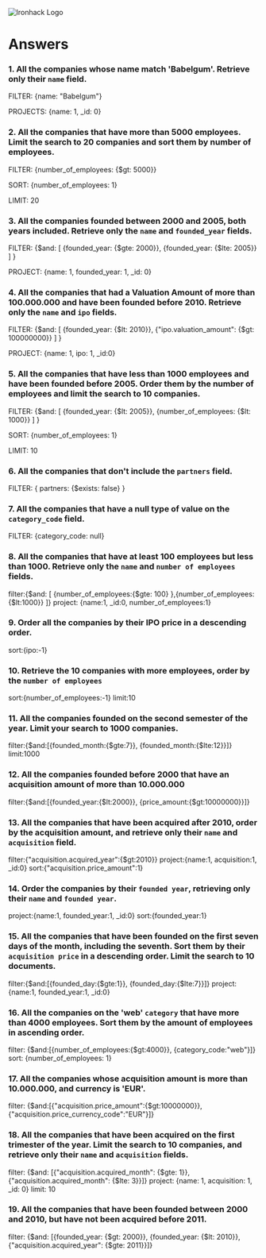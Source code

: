 ![Ironhack Logo](https://i.imgur.com/1QgrNNw.png)

# Answers

### 1. All the companies whose name match 'Babelgum'. Retrieve only their `name` field.

FILTER:
{name: "Babelgum"}

PROJECTS:
{name: 1, _id: 0}

### 2. All the companies that have more than 5000 employees. Limit the search to 20 companies and sort them by **number of employees**.

FILTER:
{number_of_employees: {$gt: 5000}}

SORT:
{number_of_employees: 1}

LIMIT:
20

### 3. All the companies founded between 2000 and 2005, both years included. Retrieve only the `name` and `founded_year` fields.

FILTER:
{$and: [ {founded_year: {$gte: 2000}}, {founded_year: {$lte: 2005}} ] }

PROJECT:
{name: 1, founded_year: 1, _id: 0}

### 4. All the companies that had a Valuation Amount of more than 100.000.000 and have been founded before 2010. Retrieve only the `name` and `ipo` fields.

FILTER:
{$and: [ {founded_year: {$lt: 2010}}, {"ipo.valuation_amount": {$gt: 100000000}} ] }

PROJECT:
{name: 1, ipo: 1, _id:0}

### 5. All the companies that have less than 1000 employees and have been founded before 2005. Order them by the number of employees and limit the search to 10 companies.

FILTER:
{$and: [ {founded_year: {$lt: 2005}}, {number_of_employees: {$lt: 1000}} ] }

SORT:
{number_of_employees: 1}

LIMIT:
10

### 6. All the companies that don't include the `partners` field.

FILTER:
{ partners: {$exists: false} }

### 7. All the companies that have a null type of value on the `category_code` field.

FILTER:
{category_code: null}

### 8. All the companies that have at least 100 employees but less than 1000. Retrieve only the `name` and `number of employees` fields.

filter:{$and: [ {number_of_employees:{$gte: 100} },{number_of_employees:{$lt:1000}} ]}
project: {name:1, _id:0, number_of_employees:1}

### 9. Order all the companies by their IPO price in a descending order.

sort:{ipo:-1}

### 10. Retrieve the 10 companies with more employees, order by the `number of employees`

sort:{number_of_employees:-1}
limit:10

### 11. All the companies founded on the second semester of the year. Limit your search to 1000 companies.

filter:{$and:[{founded_month:{$gte:7}}, {founded_month:{$lte:12}}]}
limit:1000

<!-- ### 12. All the companies that have been 'deadpooled' after the third year. -->

<!-- Your Code Goes Here -->

### 12. All the companies founded before 2000 that have an acquisition amount of more than 10.000.000

filter:{$and:[{founded_year:{$lt:2000}}, {price_amount:{$gt:10000000}}]}

### 13. All the companies that have been acquired after 2010, order by the acquisition amount, and retrieve only their `name` and `acquisition` field.

filter:{"acquisition.acquired_year":{$gt:2010}}
project:{name:1, acquisition:1, _id:0}
sort:{"acquisition.price_amount":1}

### 14. Order the companies by their `founded year`, retrieving only their `name` and `founded year`.

project:{name:1, founded_year:1, _id:0}
sort:{founded_year:1}

### 15. All the companies that have been founded on the first seven days of the month, including the seventh. Sort them by their `acquisition price` in a descending order. Limit the search to 10 documents.

filter:{$and:[{founded_day:{$gte:1}}, {founded_day:{$lte:7}}]}
project: {name:1, founded_year:1, _id:0}

### 16. All the companies on the 'web' `category` that have more than 4000 employees. Sort them by the amount of employees in ascending order.

filter: {$and:[{number_of_employees:{$gt:4000}}, {category_code:"web"}]}
sort: {number_of_employees: 1}

### 17. All the companies whose acquisition amount is more than 10.000.000, and currency is 'EUR'.

filter: {$and:[{"acquisition.price_amount":{$gt:10000000}}, {"acquisition.price_currency_code":"EUR"}]}

### 18. All the companies that have been acquired on the first trimester of the year. Limit the search to 10 companies, and retrieve only their `name` and `acquisition` fields.

filter: {$and: [{"acquisition.acquired_month": {$gte: 1}}, {"acquisition.acquired_month": {$lte: 3}}]}
project: {name: 1, acquisition: 1, _id: 0}
limit: 10

### 19. All the companies that have been founded between 2000 and 2010, but have not been acquired before 2011.

filter: {$and: [{founded_year: {$gt: 2000}}, {founded_year: {$lt: 2010}}, {"acquisition.acquired_year": {$gte: 2011}}]}
